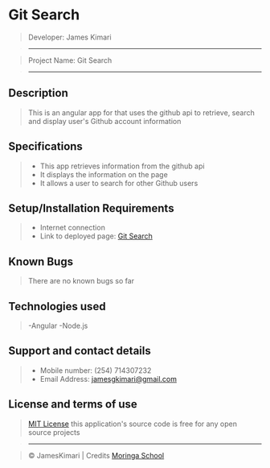 # Git Search

> Developer: James Kimari

> --------------------------------------------------------------------------------

> Project Name: Git Search

> --------------------------------------------------------------------------------

## Description

> This is an angular app for that uses the github api to retrieve, search and display user's Github account information

## Specifications
> - This app retrieves information from the github api
> - It displays the information on the page
> - It allows a user to search for other Github users

## Setup/Installation Requirements

> - Internet connection
> - Link to deployed page: [Git Search](https://JamesKimari.github.io/Git-Search/)

## Known Bugs

> There are no known bugs so far

## Technologies used

> -Angular
> -Node.js

## Support and contact details

> - Mobile number: (254) 714307232
> - Email Address: jamesgkimari@gmail.com

## License and terms of use

> [MIT License](license) this application's source code is free for any open source projects

> --------------------------------------------------------------------------------

> © JamesKimari | Credits [Moringa School](https://moringaschool.com/)
